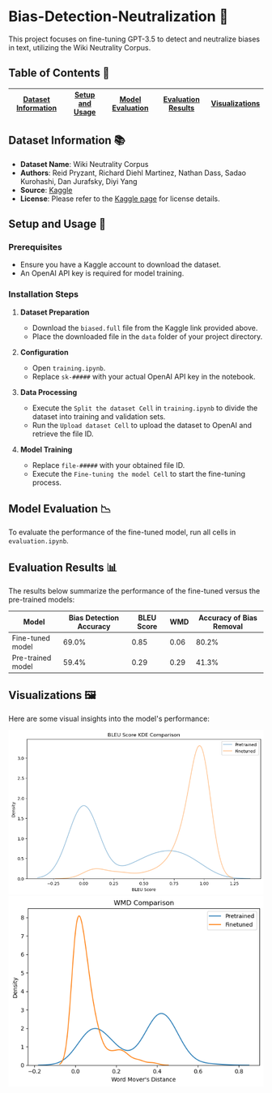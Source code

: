 # Bias-Detection-Neutralization 🧠

This project focuses on fine-tuning GPT-3.5 to detect and neutralize biases in text, utilizing the Wiki Neutrality Corpus.

## Table of Contents 📖

| [Dataset Information](#dataset-information) | [Setup and Usage](#setup-and-usage) | [Model Evaluation](#model-evaluation) | [Evaluation Results](#evaluation-results) | [Visualizations](#visualizations) |
|---------------------------------------------|-------------------------------------|---------------------------------------|------------------------------------------|----------------------------------|

## Dataset Information 📚

- **Dataset Name**: Wiki Neutrality Corpus
- **Authors**: Reid Pryzant, Richard Diehl Martinez, Nathan Dass, Sadao Kurohashi, Dan Jurafsky, Diyi Yang
- **Source**: [Kaggle](https://www.kaggle.com/datasets/chandiragunatilleke/wiki-neutrality-corpus)
- **License**: Please refer to the [Kaggle page](https://www.kaggle.com/datasets/chandiragunatilleke/wiki-neutrality-corpus) for license details.

## Setup and Usage 🔧

### Prerequisites

- Ensure you have a Kaggle account to download the dataset.
- An OpenAI API key is required for model training.

### Installation Steps

1. **Dataset Preparation**
   - Download the `biased.full` file from the Kaggle link provided above.
   - Place the downloaded file in the `data` folder of your project directory.

2. **Configuration**
   - Open `training.ipynb`.
   - Replace `sk-#####` with your actual OpenAI API key in the notebook.

3. **Data Processing**
   - Execute the `Split the dataset Cell` in `training.ipynb` to divide the dataset into training and validation sets.
   - Run the `Upload dataset Cell` to upload the dataset to OpenAI and retrieve the file ID.

4. **Model Training**
   - Replace `file-#####` with your obtained file ID.
   - Execute the `Fine-tuning the model Cell` to start the fine-tuning process.

## Model Evaluation 📉

To evaluate the performance of the fine-tuned model, run all cells in `evaluation.ipynb`.

## Evaluation Results 📊

The results below summarize the performance of the fine-tuned versus the pre-trained models:

| **Model**          | **Bias Detection Accuracy** | **BLEU Score** | **WMD** | **Accuracy of Bias Removal** |
|--------------------|-----------------------------|----------------|---------|------------------------------|
| Fine-tuned model   | 69.0%                       | 0.85           | 0.06    | 80.2%                        |
| Pre-trained model  | 59.4%                       | 0.29           | 0.29    | 41.3%                        |

## Visualizations 🖼️

Here are some visual insights into the model's performance:

![BLEU Score Distribution](/pictures/bleu_kde.png)
![Word Mover's Distance (WMD) Distribution](/pictures/wmd_kde.png)
